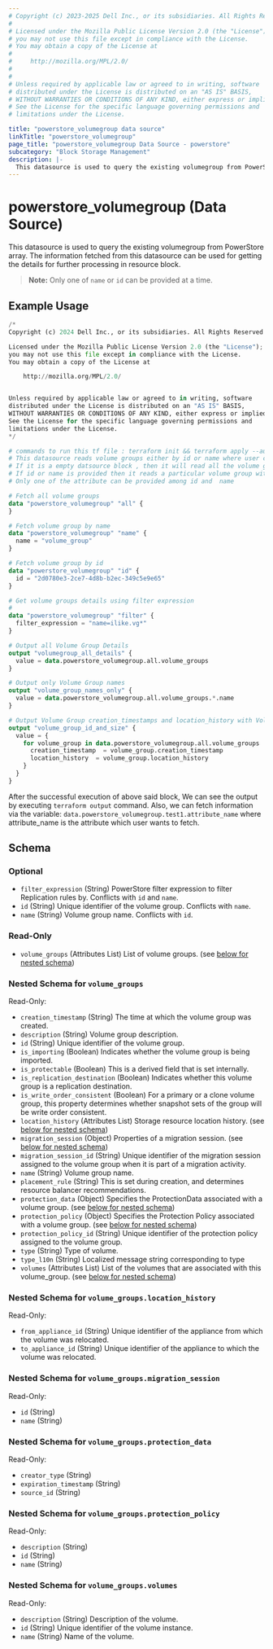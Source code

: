 ```yaml
---
# Copyright (c) 2023-2025 Dell Inc., or its subsidiaries. All Rights Reserved.
# 
# Licensed under the Mozilla Public License Version 2.0 (the "License");
# you may not use this file except in compliance with the License.
# You may obtain a copy of the License at
# 
#     http://mozilla.org/MPL/2.0/
# 
# 
# Unless required by applicable law or agreed to in writing, software
# distributed under the License is distributed on an "AS IS" BASIS,
# WITHOUT WARRANTIES OR CONDITIONS OF ANY KIND, either express or implied.
# See the License for the specific language governing permissions and
# limitations under the License.

title: "powerstore_volumegroup data source"
linkTitle: "powerstore_volumegroup"
page_title: "powerstore_volumegroup Data Source - powerstore"
subcategory: "Block Storage Management"
description: |-
  This datasource is used to query the existing volumegroup from PowerStore array. The information fetched from this datasource can be used for getting the details for further processing in resource block.
---
```


# powerstore_volumegroup (Data Source)

This datasource is used to query the existing volumegroup from PowerStore array. The information fetched from this datasource can be used for getting the details for further processing in resource block.

> **Note:** Only one of `name` or `id` can be provided at a time.

## Example Usage

```terraform
/*
Copyright (c) 2024 Dell Inc., or its subsidiaries. All Rights Reserved.

Licensed under the Mozilla Public License Version 2.0 (the "License");
you may not use this file except in compliance with the License.
You may obtain a copy of the License at

    http://mozilla.org/MPL/2.0/


Unless required by applicable law or agreed to in writing, software
distributed under the License is distributed on an "AS IS" BASIS,
WITHOUT WARRANTIES OR CONDITIONS OF ANY KIND, either express or implied.
See the License for the specific language governing permissions and
limitations under the License.
*/

# commands to run this tf file : terraform init && terraform apply --auto-approve
# This datasource reads volume groups either by id or name where user can provide a value to any one of them
# If it is a empty datsource block , then it will read all the volume groups
# If id or name is provided then it reads a particular volume group with that id or name
# Only one of the attribute can be provided among id and  name 

# Fetch all volume groups
data "powerstore_volumegroup" "all" {
}

# Fetch volume group by name
data "powerstore_volumegroup" "name" {
  name = "volume_group"
}

# Fetch volume group by id
data "powerstore_volumegroup" "id" {
  id = "2d0780e3-2ce7-4d8b-b2ec-349c5e9e65"
}

# Get volume groups details using filter expression
# 
data "powerstore_volumegroup" "filter" {
  filter_expression = "name=ilike.vg*"
}

# Output all Volume Group Details
output "volumegroup_all_details" {
  value = data.powerstore_volumegroup.all.volume_groups
}

# Output only Volume Group names
output "volume_group_names_only" {
  value = data.powerstore_volumegroup.all.volume_groups.*.name
}

# Output Volume Group creation_timestamps and location_history with Volume Group ID as key
output "volume_group_id_and_size" {
  value = {
    for volume_group in data.powerstore_volumegroup.all.volume_groups : volume_group.id => {
      creation_timestamp  = volume_group.creation_timestamp 
      location_history  = volume_group.location_history 
    }
  }
}
```

After the successful execution of above said block, We can see the output by executing `terraform output` command. Also, we can fetch information via the variable: `data.powerstore_volumegroup.test1.attribute_name` where attribute_name is the attribute which user wants to fetch.

<!-- schema generated by tfplugindocs -->
## Schema

### Optional

- `filter_expression` (String) PowerStore filter expression to filter Replication rules by. Conflicts with `id` and `name`.
- `id` (String) Unique identifier of the volume group. Conflicts with `name`.
- `name` (String) Volume group name. Conflicts with `id`.

### Read-Only

- `volume_groups` (Attributes List) List of volume groups. (see [below for nested schema](#nestedatt--volume_groups))

<a id="nestedatt--volume_groups"></a>
### Nested Schema for `volume_groups`

Read-Only:

- `creation_timestamp` (String) The time at which the volume group was created.
- `description` (String) Volume group description.
- `id` (String) Unique identifier of the volume group.
- `is_importing` (Boolean) Indicates whether the volume group is being imported.
- `is_protectable` (Boolean) This is a derived field that is set internally.
- `is_replication_destination` (Boolean) Indicates whether this volume group is a replication destination.
- `is_write_order_consistent` (Boolean) For a primary or a clone volume group, this property determines whether snapshot sets of the group will be write order consistent.
- `location_history` (Attributes List) Storage resource location history. (see [below for nested schema](#nestedatt--volume_groups--location_history))
- `migration_session` (Object) Properties of a migration session. (see [below for nested schema](#nestedatt--volume_groups--migration_session))
- `migration_session_id` (String) Unique identifier of the migration session assigned to the volume group when it is part of a migration activity.
- `name` (String) Volume group name.
- `placement_rule` (String) This is set during creation, and determines resource balancer recommendations.
- `protection_data` (Object) Specifies the ProtectionData associated with a volume group. (see [below for nested schema](#nestedatt--volume_groups--protection_data))
- `protection_policy` (Object) Specifies the Protection Policy associated with a volume group. (see [below for nested schema](#nestedatt--volume_groups--protection_policy))
- `protection_policy_id` (String) Unique identifier of the protection policy assigned to the volume group.
- `type` (String) Type of volume.
- `type_l10n` (String) Localized message string corresponding to type
- `volumes` (Attributes List) List of the volumes that are associated with this volume_group. (see [below for nested schema](#nestedatt--volume_groups--volumes))

<a id="nestedatt--volume_groups--location_history"></a>
### Nested Schema for `volume_groups.location_history`

Read-Only:

- `from_appliance_id` (String) Unique identifier of the appliance from which the volume was relocated.
- `to_appliance_id` (String) Unique identifier of the appliance to which the volume was relocated.


<a id="nestedatt--volume_groups--migration_session"></a>
### Nested Schema for `volume_groups.migration_session`

Read-Only:

- `id` (String)
- `name` (String)


<a id="nestedatt--volume_groups--protection_data"></a>
### Nested Schema for `volume_groups.protection_data`

Read-Only:

- `creator_type` (String)
- `expiration_timestamp` (String)
- `source_id` (String)


<a id="nestedatt--volume_groups--protection_policy"></a>
### Nested Schema for `volume_groups.protection_policy`

Read-Only:

- `description` (String)
- `id` (String)
- `name` (String)


<a id="nestedatt--volume_groups--volumes"></a>
### Nested Schema for `volume_groups.volumes`

Read-Only:

- `description` (String) Description of the volume.
- `id` (String) Unique identifier of the volume instance.
- `name` (String) Name of the volume.
